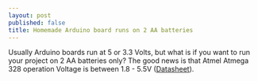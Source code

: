```yaml
---
layout: post
published: false
title: Homemade Arduino board runs on 2 AA batteries
---
```


Usually Arduino boards run at 5 or 3.3 Volts, but what is if you want to run your project on 2 AA batteries only? The good news is that Atmel Atmega 328 operation Voltage is between 1.8 - 5.5V (<a href="http://www.atmel.com/images/atmel-8271-8-bit-avr-microcontroller-atmega48a-48pa-88a-88pa-168a-168pa-328-328p_datasheet_complete.pdf" target="_blank">Datasheet</a>).
